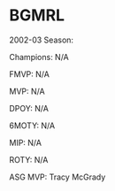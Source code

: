 # BGMRL
2002-03 Season:

Champions: N/A

FMVP: N/A

MVP: N/A

DPOY: N/A

6MOTY: N/A

MIP: N/A

ROTY: N/A

ASG MVP: Tracy McGrady

